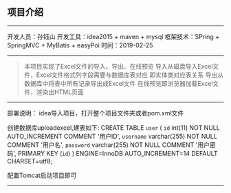 ## 项目介绍
---
开发人员：孙钰山
开发工具：idea2015 + maven + mysql
框架技术：SPring + SpringMVC + MyBatis + easyPoi
时间：2019-02-25

---

>本项目实现了Excel文件的导入、导出、在线预览
导入从磁盘导入Excel文件，Excel文件格式列字段需要与数据库表对应
即实体类对应表关系
导出从数据库中将表中所有记录导出成Excel文件
在线预览即浏览器加载Excel文件，渲染出HTML页面

---
部署说明：
idea导入项目，打开整个项目文件夹或者pom.xml文件

创建数据库uploadexcel,建表如下:
CREATE TABLE `user` (
  `id` int(11) NOT NULL AUTO_INCREMENT COMMENT '用户ID',
  `username` varchar(255) NOT NULL COMMENT '用户名',
  `password` varchar(255) NOT NULL COMMENT '用户密码',
  PRIMARY KEY (`id`)
) ENGINE=InnoDB AUTO_INCREMENT=14 DEFAULT CHARSET=utf8;

配置Tomcat启动项目即可

---
